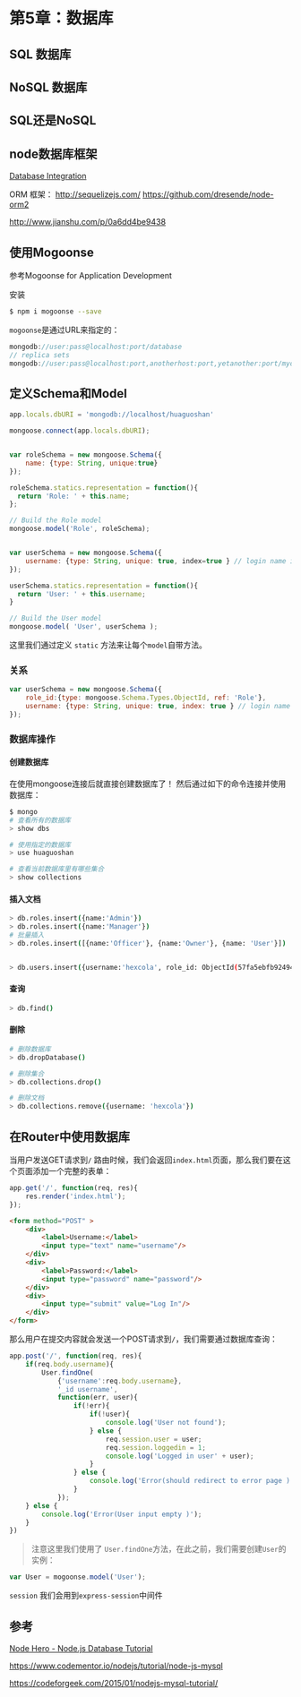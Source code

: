 # 第5章：数据库

## SQL 数据库

## NoSQL 数据库

## SQL还是NoSQL

## node数据库框架
[Database Integration](https://expressjs.com/en/guide/database-integration.html)

ORM 框架：
http://sequelizejs.com/
https://github.com/dresende/node-orm2

http://www.jianshu.com/p/0a6dd4be9438

## 使用Mogoonse
参考Mogoonse for Application Development

安装

```bash
$ npm i mogoonse --save
```

`mogoonse`是通过URL来指定的：

```js
mongodb://user:pass@localhost:port/database
// replica sets
mongodb://user:pass@localhost:port,anotherhost:port,yetanother:port/mydatabase
```

## 定义Schema和Model

```js
app.locals.dbURI = 'mongodb://localhost/huaguoshan'

mongoose.connect(app.locals.dbURI);


var roleSchema = new mongoose.Schema({
    name: {type: String, unique:true}
});

roleSchema.statics.representation = function(){
  return 'Role: ' + this.name;
};

// Build the Role model
mongoose.model('Role', roleSchema);


var userSchema = new mongoose.Schema({
    username: {type: String, unique: true, index=true } // login name if they have
});

userSchema.statics.representation = function(){
  return 'User: ' + this.username;
}

// Build the User model
mongoose.model( 'User', userSchema );
```

这里我们通过定义 `static` 方法来让每个`model`自带方法。



###  关系

```js
var userSchema = new mongoose.Schema({
    role_id:{type: mongoose.Schema.Types.ObjectId, ref: 'Role'},
    username: {type: String, unique: true, index: true } // login name if they have
});
```

### 数据库操作
#### 创建数据库
在使用mongoose连接后就直接创建数据库了！
然后通过如下的命令连接并使用数据库：

```bash
$ mongo
# 查看所有的数据库
> show dbs 

# 使用指定的数据库
> use huaguoshan

# 查看当前数据库里有哪些集合
> show collections
```

#### 插入文档
```bash
> db.roles.insert({name:'Admin'})
> db.roles.insert({name:'Manager'})
# 批量插入
> db.roles.insert([{name:'Officer'}, {name:'Owner'}, {name: 'User'}])


> db.users.insert({username:'hexcola', role_id: ObjectId(57fa5ebfb92494fb110d2790)})

```

#### 查询
```bash
> db.find()
```

#### 删除

```bash
# 删除数据库
> db.dropDatabase()

# 删除集合
> db.collections.drop()

# 删除文档
> db.collections.remove({username: 'hexcola'})
```


## 在Router中使用数据库
当用户发送GET请求到`/` 路由时候，我们会返回`index.html`页面，那么我们要在这个页面添加一个完整的表单：

```js
app.get('/', function(req, res){
    res.render('index.html');
});
```

```html
<form method="POST" >
    <div>
        <label>Username:</label>
        <input type="text" name="username"/>
    </div>
    <div>
        <label>Password:</label>
        <input type="password" name="password"/>
    </div>
    <div>
        <input type="submit" value="Log In"/>
    </div>
</form>
```

那么用户在提交内容就会发送一个POST请求到`/`，我们需要通过数据库查询：

```js
app.post('/', function(req, res){
    if(req.body.username){
        User.findOne(
            {'username':req.body.username},
            '_id username',
            function(err, user){
                if(!err){
                    if(!user){
                        console.log('User not found');
                    } else {
                        req.session.user = user;
                        req.session.loggedin = 1;
                        console.log('Logged in user' + user);
                    }
                } else {
                    console.log('Error(should redirect to error page )');
                }
            });
    } else {
        console.log('Error(User input empty )');
    }
})
```

> 注意这里我们使用了 `User.findOne`方法，在此之前，我们需要创建`User`的实例：

```js
var User = mogoonse.model('User');
```






`session` 我们会用到`express-session`中间件



## 参考
[Node Hero - Node.js Database Tutorial](https://blog.risingstack.com/node-js-database-tutorial/)

https://www.codementor.io/nodejs/tutorial/node-js-mysql

https://codeforgeek.com/2015/01/nodejs-mysql-tutorial/